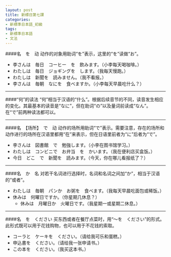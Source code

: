 ```yaml
---
layout: post
title: 新標日第七課
categories:
- 新標準日本語_初級
tags:
- 新標準日本語
- 文法
---
```


####名　を　动
动作的对象用助词“を”表示，这里的“を”读做“お”。

* 李さんは　毎日　コーヒー　を　飲みます。（小李每天喝咖啡。）
* わたしは　毎日　ジョギングを　します。（我每天慢跑。）
* わたしは　新聞を　読みません。（我不看报。）
* 李さんは　毎朝　なにを　食べますか。（小李每天早晨吃什么？）

---
####“何”的读法
“何”相当于汉语的“什么”。根据后续音节的不同，读音发生相应的变化。其最基本的读音是“なに”，但在助词“の”以及量词前读成“なん”。在“で”前两种读法都可以。

---
####名　【场所】　で　动
动作的场所用助词“で”表示。需要注意，存在的场所和动作进行的场所在汉语里都用“在”来表示，但在日语里前者为“に”后者为“で”。

* 李さんは　図書館　で　勉強します。（小李在图书馆学习。）
* わたしは　コンビニで　お弁当　を　かいます。（我在便利店买盒饭。）
* 今日　どこ　で　新聞を　読みます。（今天，你在哪儿看报纸了？）
 
---
####名　か　名
对若干名词进行选择时，名词和名词之间加“か”，相当于汉语的“或者”。

* わたしは　毎朝　パンか　お粥を　食べます。（我每天早晨吃面包或稀饭。）
* 休みは　何曜日ですか。（你星期几休息？）
	* 休みは　月曜日か　火曜日です。（我星期一或星期二休息。）

---
####名　を　ください
买东西或者在餐厅点菜时，用“～を　ください”的形式。此形式既可以用于花钱购物，也可以用于不花钱的索取。

* コーラと　ケーキを　ください。（请给我可乐和蛋糕。）
* 申込書を　ください。（请给我一张申请书。）
* この本を　ください。（我买这本书。）